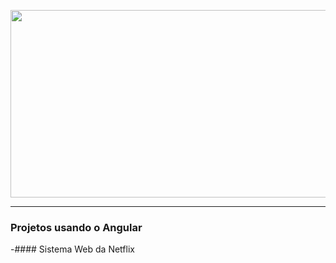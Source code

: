 <p align="center">
 <img width="550" height="300" src="https://miro.medium.com/max/2560/1*cGDDA2mfYkjiIhGaN8gDoA.png">
</p>

---

### Projetos usando o Angular

-#### Sistema Web da Netflix

